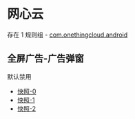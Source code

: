 # 网心云

存在 1 规则组 - [com.onethingcloud.android](/src/apps/com.onethingcloud.android.ts)

## 全屏广告-广告弹窗

默认禁用

- [快照-0](https://i.gkd.li/i/12841171)
- [快照-1](https://i.gkd.li/i/14035418)
- [快照-2](https://i.gkd.li/i/14766665)
